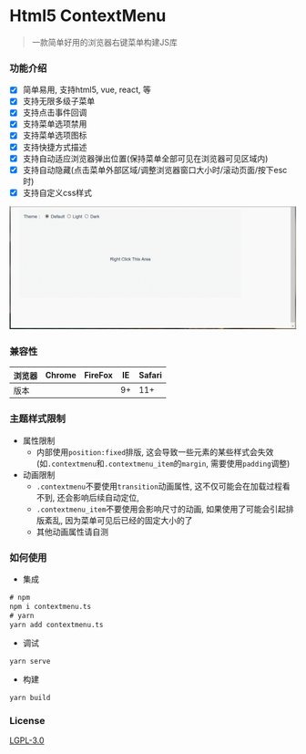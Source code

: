 # Html5 ContextMenu

> 一款简单好用的浏览器右键菜单构建JS库


### 功能介绍

- [X] 简单易用, 支持html5, vue, react, 等
- [X] 支持无限多级子菜单
- [X] 支持点击事件回调
- [X] 支持菜单选项禁用
- [X] 支持菜单选项图标
- [X] 支持快捷方式描述
- [X] 支持自动适应浏览器弹出位置(保持菜单全部可见在浏览器可见区域内)
- [X] 支持自动隐藏(点击菜单外部区域/调整浏览器窗口大小时/滚动页面/按下esc时)
- [X] 支持自定义css样式

![](./capture/capture1.gif)

### 兼容性


| 浏览器| Chrome | FireFox | IE | Safari |
|  ---- | ------ | ------- | --- | ----- |
|  版本  |        |         |  9+ |  11+  |


### 主题样式限制

- 属性限制
  - 内部使用`position:fixed`排版, 这会导致一些元素的某些样式会失效(如`.contextmenu`和`.contextmenu_item`的`margin`, 需要使用`padding`调整)
- 动画限制
  - `.contextmenu`不要使用`transition`动画属性, 这不仅可能会在加载过程看不到, 还会影响后续自动定位, 
  - `.contextmenu_item`不要使用会影响尺寸的动画, 如果使用了可能会引起排版紊乱, 因为菜单可见后已经的固定大小的了
  - 其他动画属性请自测

### 如何使用

- 集成

```shell
# npm
npm i contextmenu.ts
# yarn
yarn add contextmenu.ts
```

- 调试

```shell
yarn serve
```

- 构建

```shell
yarn build
```

### License

[LGPL-3.0](./license.txt)
